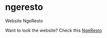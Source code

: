 # ngeresto
Website NgeResto

Want to look the website? Check this [NgeResto](https://ngeresto.netlify.app)
